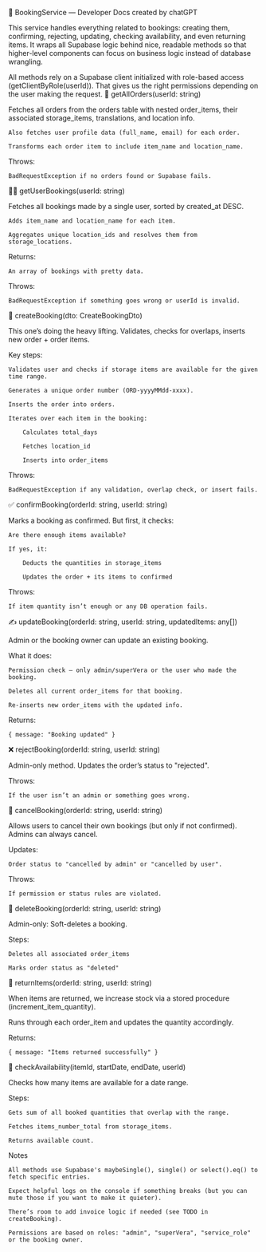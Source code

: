🧠 BookingService — Developer Docs
created by chatGPT

This service handles everything related to bookings: creating them, confirming, rejecting, updating, checking availability, and even returning items. It wraps all Supabase logic behind nice, readable methods so that higher-level components can focus on business logic instead of database wrangling.

All methods rely on a Supabase client initialized with role-based access (getClientByRole(userId)). That gives us the right permissions depending on the user making the request.
🔄 getAllOrders(userId: string)

Fetches all orders from the orders table with nested order_items, their associated storage_items, translations, and location info.

    Also fetches user profile data (full_name, email) for each order.

    Transforms each order item to include item_name and location_name.

Throws:

    BadRequestException if no orders found or Supabase fails.

🙋‍♂️ getUserBookings(userId: string)

Fetches all bookings made by a single user, sorted by created_at DESC.

    Adds item_name and location_name for each item.

    Aggregates unique location_ids and resolves them from storage_locations.

Returns:

    An array of bookings with pretty data.

Throws:

    BadRequestException if something goes wrong or userId is invalid.

🧾 createBooking(dto: CreateBookingDto)

This one’s doing the heavy lifting. Validates, checks for overlaps, inserts new order + order items.

Key steps:

    Validates user and checks if storage items are available for the given time range.

    Generates a unique order number (ORD-yyyyMMdd-xxxx).

    Inserts the order into orders.

    Iterates over each item in the booking:

        Calculates total_days

        Fetches location_id

        Inserts into order_items

Throws:

    BadRequestException if any validation, overlap check, or insert fails.

✅ confirmBooking(orderId: string, userId: string)

Marks a booking as confirmed. But first, it checks:

    Are there enough items available?

    If yes, it:

        Deducts the quantities in storage_items

        Updates the order + its items to confirmed

Throws:

    If item quantity isn’t enough or any DB operation fails.

✍️ updateBooking(orderId: string, userId: string, updatedItems: any[])

Admin or the booking owner can update an existing booking.

What it does:

    Permission check — only admin/superVera or the user who made the booking.

    Deletes all current order_items for that booking.

    Re-inserts new order_items with the updated info.

Returns:

    { message: "Booking updated" }

❌ rejectBooking(orderId: string, userId: string)

Admin-only method. Updates the order’s status to "rejected".

Throws:

    If the user isn’t an admin or something goes wrong.

🛑 cancelBooking(orderId: string, userId: string)

Allows users to cancel their own bookings (but only if not confirmed). Admins can always cancel.

Updates:

    Order status to "cancelled by admin" or "cancelled by user".

Throws:

    If permission or status rules are violated.

🧽 deleteBooking(orderId: string, userId: string)

Admin-only: Soft-deletes a booking.

Steps:

    Deletes all associated order_items

    Marks order status as "deleted"

🔁 returnItems(orderId: string, userId: string)

When items are returned, we increase stock via a stored procedure (increment_item_quantity).

Runs through each order_item and updates the quantity accordingly.

Returns:

    { message: "Items returned successfully" }

📆 checkAvailability(itemId, startDate, endDate, userId)

Checks how many items are available for a date range.

Steps:

    Gets sum of all booked quantities that overlap with the range.

    Fetches items_number_total from storage_items.

    Returns available count.

Notes

    All methods use Supabase's maybeSingle(), single() or select().eq() to fetch specific entries.

    Expect helpful logs on the console if something breaks (but you can mute those if you want to make it quieter).

    There’s room to add invoice logic if needed (see TODO in createBooking).

    Permissions are based on roles: "admin", "superVera", "service_role" or the booking owner.
